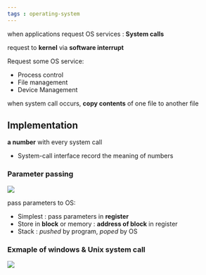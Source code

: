 ```yaml
---
tags : operating-system
---
```


when applications request OS services : **System calls**

request to **kernel**  via **software interrupt**

Request some OS service:
* Process control
* File management
* Device Management


when system call occurs, **copy contents** of one file to another file

## Implementation
**a number** with every system call
* System-call interface record the meaning of numbers

### Parameter passing

![](https://i.imgur.com/yrEFsGW.png)

pass parameters to OS:
* Simplest : pass parameters in **register**
* Store in **block** or memory : **address of block** in register
* Stack : *pushed* by program, *poped* by OS


### Exmaple of windows & Unix system call
![](https://i.imgur.com/FsvwE0A.png)
